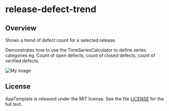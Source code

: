 release-defect-trend
=========================

## Overview
Shows a trend of defect count for a selected release.

Demonstrates how to use the TimeSeriesCalculator to define series categories eg.
Count of open defects, count of closed defects, count of verified defects.

![My image](https://raw.github.com/wrackzone/release-defect-trend/master/release-defect-trend.png)

## License

AppTemplate is released under the MIT license.  See the file [LICENSE](https://raw.github.com/RallyApps/AppTemplate/master/LICENSE) for the full text.
